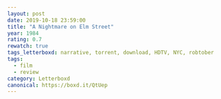 ```yaml
---
layout: post 
date: 2019-10-18 23:59:00
title: "A Nightmare on Elm Street"
year: 1984
rating: 0.7
rewatch: true
tags_letterboxd: narrative, torrent, download, HDTV, NYC, robtober
tags:
  - film
  - review
category: Letterboxd
canonical: https://boxd.it/QtUep
---
```

